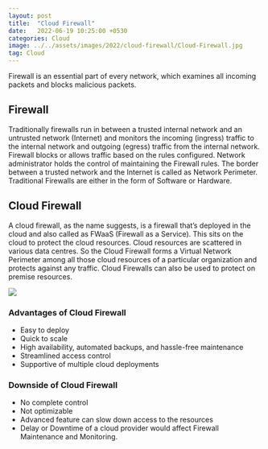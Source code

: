 ```yaml
---
layout: post
title:  "Cloud Firewall"
date:   2022-06-19 10:25:00 +0530
categories: Cloud
image: ../../assets/images/2022/cloud-firewall/Cloud-Firewall.jpg
tag: Cloud
---
```


Firewall is an essential part of every network, which examines all incoming
packets and blocks malicious packets.

## Firewall
Traditionally firewalls run in between a trusted internal network and an
untrusted network (Internet) and monitors the incoming (ingress) traffic to
the internal network and outgoing (egress) traffic from the internal network.
Firewall blocks or allows traffic based on the rules configured. Network
administrator holds the control of maintaining the Firewall rules. The border
between a trusted network and the Internet is called as Network Perimeter.
Traditional Firewalls are either in the form of Software or Hardware.

## Cloud Firewall
A cloud firewall, as the name suggests, is a firewall that’s deployed in the
cloud and also called as FWaaS (Firewall as a Service). This sits on the cloud
to protect the cloud resources. Cloud resources are scattered in various
data centres. So the Cloud Firewall forms a Virtual Network Perimeter among
all those cloud resources of a particular organization and protects against
any traffic. Cloud Firewalls can also be used to protect on premise resources.

![](../../assets/images/2022/cloud-firewall/Cloud-Firewall.jpg)

### Advantages of Cloud Firewall
- Easy to deploy
- Quick to scale
- High availability, automated backups, and hassle-free maintenance
- Streamlined access control
- Supportive of multiple cloud deployments

### Downside of Cloud Firewall
- No complete control
- Not optimizable
- Advanced feature can slow down access to the resources
- Delay or Downtime of a cloud provider would affect Firewall Maintenance and
Monitoring.

